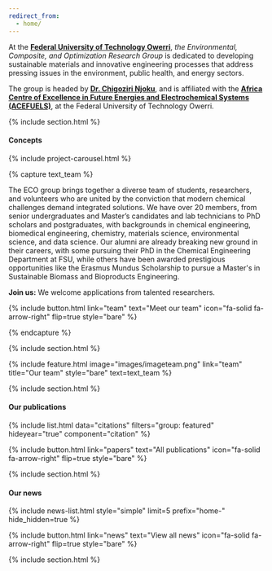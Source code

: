 ```yaml
---
redirect_from:
  - home/
---
```



At the [**Federal University of Technology Owerri**](https://futo.edu.ng), *the Environmental, Composite, and Optimization Research Group* is dedicated to developing sustainable materials and innovative engineering processes that address pressing issues in the environment, public health, and energy sectors.

The group is headed by [**Dr. Chigoziri Njoku**](/members/ChigoziriN), and is affiliated with the [**Africa Centre of Excellence in Future Energies and Electrochemical Systems (ACEFUELS)**](https://acefuels-futo.org/), at the Federal University of Technology Owerri.


{% include section.html %}

#### Concepts

{% include project-carousel.html %}


{% capture text_team %}

The ECO group brings together a diverse team of students, researchers, and volunteers who are united by the conviction that modern chemical challenges demand integrated solutions. We have over 20 members, from senior undergraduates and Master’s candidates and lab technicians to PhD scholars and postgraduates, with backgrounds in chemical engineering, biomedical engineering, chemistry, materials science, environmental science, and data science. Our alumni are already breaking new ground in their careers, with some pursuing their PhD in the Chemical Engineering Department at FSU, while others have been awarded prestigious opportunities like the Erasmus Mundus Scholarship to pursue a Master's in Sustainable Biomass and Bioproducts Engineering.

**Join us:** We welcome applications from talented researchers. 

{%
  include button.html
  link="team"
  text="Meet our team"
  icon="fa-solid fa-arrow-right"
  flip=true
  style="bare"
%}


{% endcapture %}

{% include section.html %}

{%
  include feature.html
  image="images/imageteam.png"
  link="team"
  title="Our team"
  style="bare"
  text=text_team
%}


{% include section.html %}


#### Our publications

{% include list.html data="citations"  filters="group: featured" hideyear="true" component="citation"  %}

{%
  include button.html
  link="papers"
  text="All publications"
  icon="fa-solid fa-arrow-right"
  flip=true
  style="bare"
%}


{% include section.html %}

#### Our news

{% include news-list.html style="simple" limit=5 prefix="home-" hide_hidden=true %}

{%
  include button.html
  link="news"
  text="View all news"
  icon="fa-solid fa-arrow-right"
  flip=true
  style="bare"
%}

{% include section.html %}




